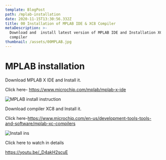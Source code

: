 ```yaml
---
template: BlogPost
path: /mplab-installation
date: 2020-11-15T13:30:56.332Z
title: 00 Installation of MPLAB IDE & XC8 Compiler
metaDescription: >-
  Download and  install latest version of MPLAB IDE and Installation XC8
  compiler 
thumbnail: /assets/00MPLAB.jpg
---
```

# MPLAB installation

Download MPLAB X IDE and Install it.

Click here- https://www.microchip.com/mplab/mplab-x-ide

![MPLAB install instruction](/assets/mplab.gif)

Download compiler XC8 and Install it.

Click here-https://www.microchip.com/en-us/development-tools-tools-and-software/mplab-xc-compilers

![Install ins](/assets/xc8.gif)

Click here to watch in details

https://youtu.be/_D4akH2scuE

